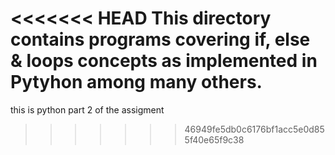 <<<<<<< HEAD
This directory contains programs covering if, else & loops concepts as implemented in Pytyhon among many others.
=======
this is python part 2 of the assigment
>>>>>>> 46949fe5db0c6176bf1acc5e0d855f40e65f9c38
